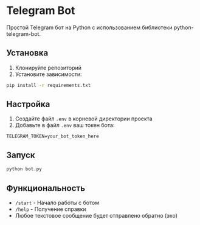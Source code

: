 # Telegram Bot

Простой Telegram бот на Python с использованием библиотеки python-telegram-bot.

## Установка

1. Клонируйте репозиторий
2. Установите зависимости:
```bash
pip install -r requirements.txt
```

## Настройка

1. Создайте файл `.env` в корневой директории проекта
2. Добавьте в файл `.env` ваш токен бота:
```
TELEGRAM_TOKEN=your_bot_token_here
```

## Запуск

```bash
python bot.py
```

## Функциональность

- `/start` - Начало работы с ботом
- `/help` - Получение справки
- Любое текстовое сообщение будет отправлено обратно (эхо) 